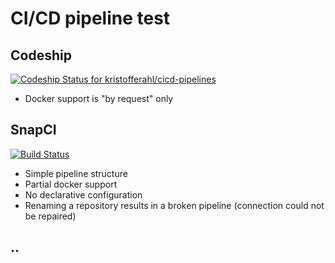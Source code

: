 # CI/CD pipeline test

## Codeship
[![Codeship Status for kristofferahl/cicd-pipelines](https://codeship.com/projects/6f601af0-9472-0134-71d5-3643c9f33b1e/status?branch=master)](https://codeship.com/projects/186635)
- Docker support is "by request" only

## SnapCI
[![Build Status](https://snap-ci.com/kristofferahl/codeship-test/branch/master/build_image)](https://snap-ci.com/kristofferahl/codeship-test/branch/master)
- Simple pipeline structure
- Partial docker support
- No declarative configuration
- Renaming a repository results in a broken pipeline (connection could not be repaired)

## ..

